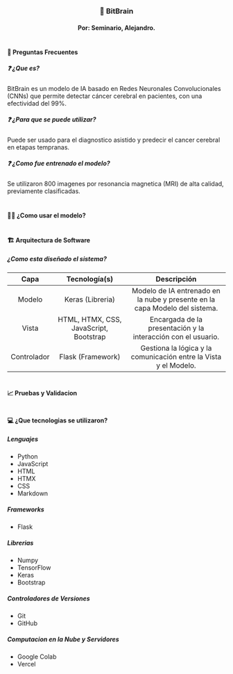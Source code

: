 <h3 align=center>🥼 BitBrain</h3>
<h4 align=center>Por: Seminario, Alejandro.</h4>

<h1></h1>
<h4>🤔 Preguntas Frecuentes</h4>

<h5>❓ ¿Que es?</h5>
BitBrain es un modelo de IA basado en Redes Neuronales Convolucionales (CNNs) que permite detectar 
cáncer cerebral en pacientes, con una efectividad del 99%.


<h5>❓ ¿Para que se puede utilizar?</h5>
Puede ser usado para el diagnostico asistido y predecir el cancer cerebral en etapas tempranas.

<h5>❓ ¿Como fue entrenado el modelo?</h5>
Se utilizaron 800 imagenes por resonancia magnetica (MRI) de alta calidad, previamente clasificadas.

<h1></h1>

<h4>🧑‍🔬 ¿Como usar el modelo?</h4>


<h1></h1>

<h4>🏗️ Arquitectura de Software</h4>
<h5>¿Como esta diseñado el sistema?</h5>

<table>
    <thead>
        <tr>
            <th>Capa</th>
            <th>Tecnología(s)</th>
            <th>Descripción</th>
        </tr>
    </thead>
    <tbody>
        <tr>
            <td align="center">Modelo</td>
            <td align="center">Keras (Libreria)</td>
            <td align="center">Modelo de IA entrenado en la nube y presente en la capa Modelo del sistema.</td>
        </tr>
              <tr>
            <td align="center">Vista</td>
            <td align="center">HTML, HTMX, CSS, JavaScript, Bootstrap</td>
            <td align="center">Encargada de la presentación y la interacción con el usuario.</td>
        </tr>
              <tr>
            <td align="center">Controlador</td>
            <td align="center">Flask (Framework)</td>
            <td align="center">Gestiona la lógica y la comunicación entre la Vista y el Modelo.</td>
        </tr>
    </tbody>
</table>

<h1></h1>

<h4>📈 Pruebas y Validacion</h4>

<h1></h1>

<h4>💻 ¿Que tecnologias se utilizaron?</h4>

<h5>Lenguajes</h5>

- Python
- JavaScript
- HTML
- HTMX
- CSS
- Markdown

<h5>Frameworks</h5>

- Flask


<h5>Librerias</h5>

- Numpy
- TensorFlow
- Keras
- Bootstrap

<h5>Controladores de Versiones</h5>

- Git
- GitHub



<h5>Computacion en la Nube y Servidores</h5>

- Google Colab
- Vercel





